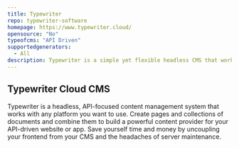 ```yaml
---
title: Typewriter
repo: typewriter-software
homepage: https://www.typewriter.cloud/
opensource: "No"
typeofcms: "API Driven"
supportedgenerators:
  - All
description: Typewriter is a simple yet flexible headless CMS that works with any platform you want to use.
---
```

## Typewriter Cloud CMS

Typewriter is a headless, API-focused content management system that works with any platform you want to use. Create pages and collections of documents and combine them to build a powerful content provider for your API-driven website or app. Save yourself time and money by uncoupling your frontend from your CMS and the headaches of server maintenance.
